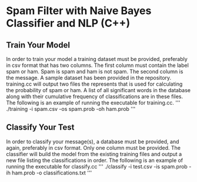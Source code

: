 # Spam Filter with Naive Bayes Classifier and NLP (C++)

## Train Your Model
In order to train your model a training dataset must be provided, preferably in csv format that has two columns. The first column must contain the label spam or ham. Spam is spam and ham is not spam. The second column is the message. A sample dataset has been provided in the repository. training.cc will output two files the represents that is used for calculating the probability of spam or ham. A list of all significant words in the database along with their cumulative frequency of classifications are in these files. The following is an example of running the executable for training.cc. 
'''
./training -i spam.csv -os spam.prob -oh ham.prob
'''

## Classify Your Test
In order to classify your message(s), a database must be provided, and again, preferably in csv format. Only one column must be provided. The classifier will build the model from the existing training files and output a new file listing the classifications in order. The following is an example of running the executable for classify.cc
'''
./classify -i test.csv -is spam.prob -ih ham.prob -o classifications.txt
'''